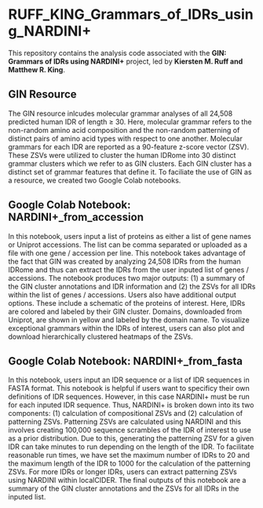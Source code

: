 # RUFF_KING_Grammars_of_IDRs_using_NARDINI+

This repository contains the analysis code associated with the **GIN: Grammars of IDRs using NARDINI+** project, led by **Kiersten M. Ruff and Matthew R. King**. 


## GIN Resource

The GIN resource inlcudes molecular grammar analyses of all 24,508 predicted human IDR of length ≥ 30. 
Here, molecular grammar refers to the non-random amino acid composition and the non-random patterning of distinct pairs of amino acid types with respect to one another.
Molecular grammars for each IDR are reported as a 90-feature z-score vector (ZSV). 
These ZSVs were utilized to cluster the human IDRome into 30 distinct grammar clusters which we refer to as GIN clusters. 
Each GIN cluster has a distinct set of grammar features that define it. 
To faciliate the use of GIN as a resource, we created two Google Colab notebooks.


## Google Colab Notebook: NARDINI+_from_accession

In this notebook, users input a list of proteins as either a list of gene names or Uniprot accessions. The list can be comma separated or uploaded as a file with one gene / accession per line. 
This notebook takes advantage of the fact that GIN was created by analyzing 24,508 IDRs from the human IDRome and thus can extract the IDRs from the user inputed list of genes / accessions. 
The notebook produces two major outputs: (1) a summary of the GIN cluster annotations and IDR information and (2) the ZSVs for all IDRs within the list of genes / accessions. 
Users also have additional output options. These include a schematic of the proteins of interest. Here, IDRs are colored and labeled by their GIN cluster. Domains, downloaded from Uniprot, are shown in yellow 
and labeled by the domain name. To visualize exceptional grammars within the IDRs of interest, users can also plot and download hierarchically clustered heatmaps of the ZSVs.


## Google Colab Notebook: NARDINI+_from_fasta

In this notebook, users input an IDR sequence or a list of IDR sequences in FASTA format. This notebook is helpful if users want to specificy their own definitions of IDR sequences. 
However, in this case NARDINI+ must be run for each inputed IDR sequence. Thus, NARDINI+ is broken down into its two components: (1) calculation of compositional ZSVs and (2) calculation of patterning ZSVs. 
Patterning ZSVs are calculated using NARDINI and this involves creating 100,000 sequence scrambles of the IDR of interest to use as a prior distribution. 
Due to this, generating the patterning ZSV for a given IDR can take minutes to run depending on the length of the IDR. 
To facilitate reasonable run times, we have set the maximum number of IDRs to 20 and the maximum length of the IDR to 1000 for the calculation of the patterning ZSVs.
For more IDRs or longer IDRs, users can extract patterning ZSVs using NARDINI within localCIDER.
The final outputs of this notebook are a summary of the GIN cluster annotations and the ZSVs for all IDRs in the inputed list. 

